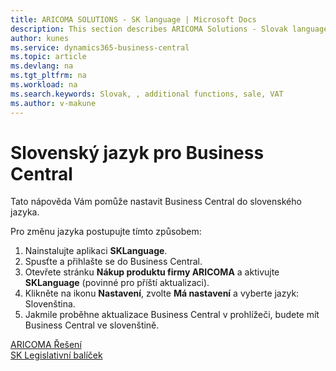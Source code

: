 ```yaml
---
title: ARICOMA SOLUTIONS - SK language | Microsoft Docs
description: This section describes ARICOMA Solutions - Slovak language
author: kunes
ms.service: dynamics365-business-central
ms.topic: article
ms.devlang: na
ms.tgt_pltfrm: na
ms.workload: na
ms.search.keywords: Slovak, , additional functions, sale, VAT
ms.author: v-makune
---
```


# Slovenský jazyk pro Business Central

Tato nápověda Vám pomůže nastavit Business Central do slovenského jazyka.

Pro změnu jazyka postupujte tímto způsobem:
1. Nainstalujte aplikaci **SKLanguage**.
2. Spusťte a přihlašte se do Business Central.
3. Otevřete stránku **Nákup produktu firmy ARICOMA** a aktivujte **SKLanguage** (povinné pro příští aktualizaci).
4. Klikněte na ikonu **Nastavení**, zvolte **Má nastavení** a vyberte jazyk: Slovenština.
5. Jakmile proběhne aktualizace Business Central v prohlížeči, budete mít Business Central ve slovenštině.  


[ARICOMA Řešení](../index.md)  
[SK Legislativní balíček](sk-legislative-pack.md)
